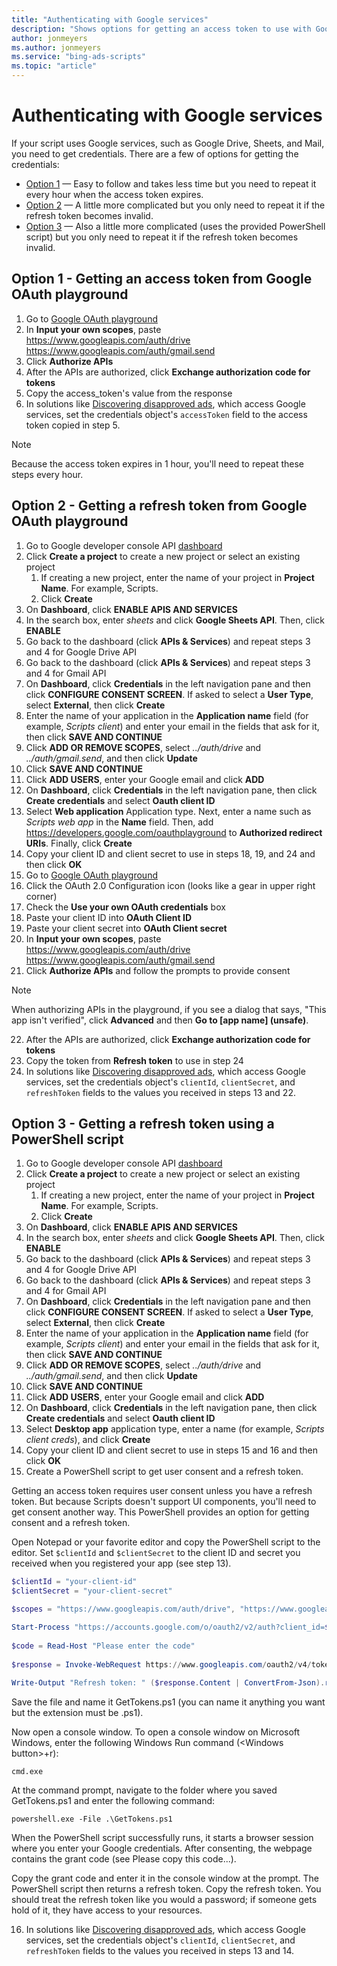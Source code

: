 ```yaml
---
title: "Authenticating with Google services"
description: "Shows options for getting an access token to use with Google services."
author: jonmeyers
ms.author: jonmeyers
ms.service: "bing-ads-scripts"
ms.topic: "article"
---
```


# Authenticating with Google services

If your script uses Google services, such as Google Drive, Sheets, and Mail, you need to get credentials. There are a few of options for getting the credentials:

- [Option 1](#option1) &mdash; Easy to follow and takes less time but you need to repeat it every hour when the access token expires.
- [Option 2](#option2) &mdash; A little more complicated but you only need to repeat it if the refresh token becomes invalid.
- [Option 3](#option3) &mdash; Also a little more complicated (uses the provided PowerShell script) but you only need to repeat it if the refresh token becomes invalid.

## <a name="option1"></a>Option 1 - Getting an access token from Google OAuth playground

1. Go to [Google OAuth playground](https://developers.google.com/oauthplayground)
2. In **Input your own scopes**, paste https://www.googleapis.com/auth/drive https://www.googleapis.com/auth/gmail.send
3. Click **Authorize APIs** 
4. After the APIs are authorized, click **Exchange authorization code for tokens**
5. Copy the access_token's value from the response
6. In solutions like [Discovering disapproved ads](../solutions/get-disapproved-ads.md), which access Google services, set the credentials object's `accessToken` field to the access token copied in step 5.

> [!NOTE]
> Because the access token expires in 1 hour, you'll need to repeat these steps every hour.


## <a name="option2"></a>Option 2 - Getting a refresh token from Google OAuth playground


1. Go to Google developer console API [dashboard](https://console.developers.google.com/apis/dashboard)
2. Click **Create a project** to create a new project or select an existing project  
   1. If creating a new project, enter the name of your project in **Project Name**. For example, Scripts.
   2. Click **Create**
3. On **Dashboard**, click **ENABLE APIS AND SERVICES**
4. In the search box, enter *sheets* and click **Google Sheets API**. Then, click **ENABLE**
5. Go back to the dashboard (click **APIs & Services**) and repeat steps 3 and 4 for Google Drive API
6. Go back to the dashboard (click **APIs & Services**) and repeat steps 3 and 4 for Gmail API
7. On **Dashboard**, click **Credentials** in the left navigation pane and then click **CONFIGURE CONSENT SCREEN**. If asked to select a **User Type**, select **External**, then click **Create**
8. Enter the name of your application in the **Application name** field (for example, *Scripts client*) and enter your email in the fields that ask for it, then click **SAVE AND CONTINUE**
9. Click **ADD OR REMOVE SCOPES**, select *../auth/drive* and *../auth/gmail.send*, and then click **Update**
10. Click **SAVE AND CONTINUE**
11. Click **ADD USERS**, enter your Google email and click **ADD**
12. On **Dashboard**, click **Credentials** in the left navigation pane, then click **Create credentials** and select **Oauth client ID**
13. Select **Web application** Application type. Next, enter a name such as *Scripts web app* in the **Name** field. Then, add https://developers.google.com/oauthplayground to **Authorized redirect URIs**. Finally, click **Create**
14. Copy your client ID and client secret to use in steps 18, 19, and 24 and then click **OK**
15. Go to [Google OAuth playground](https://developers.google.com/oauthplayground)
16. Click the OAuth 2.0 Configuration icon (looks like a gear in upper right corner)
17. Check the **Use your own OAuth credentials** box
18. Paste your client ID into **OAuth Client ID**
19. Paste your client secret into **OAuth Client secret**
20. In **Input your own scopes**, paste https://www.googleapis.com/auth/drive https://www.googleapis.com/auth/gmail.send
21. Click **Authorize APIs** and follow the prompts to provide consent
> [!NOTE]
> When authorizing APIs in the playground, if you see a dialog that says, "This app isn't verified", click **Advanced** and then **Go to [app name] (unsafe)**.
22. After the APIs are authorized, click **Exchange authorization code for tokens**
23. Copy the token from **Refresh token** to use in step 24
24. In solutions like [Discovering disapproved ads](../solutions/get-disapproved-ads.md), which access Google services, set the credentials object's `clientId`, `clientSecret`, and `refreshToken` fields to the values you received in steps 13 and 22. 


## <a name="option3"></a>Option 3 - Getting a refresh token using a PowerShell script

1. Go to Google developer console API [dashboard](https://console.developers.google.com/apis/dashboard)
2. Click **Create a project** to create a new project or select an existing project  
   1. If creating a new project, enter the name of your project in **Project Name**. For example, Scripts.
   2. Click **Create**
3. On **Dashboard**, click **ENABLE APIS AND SERVICES**
4. In the search box, enter *sheets* and click **Google Sheets API**. Then, click **ENABLE**
5. Go back to the dashboard (click **APIs & Services**) and repeat steps 3 and 4 for Google Drive API
6. Go back to the dashboard (click **APIs & Services**) and repeat steps 3 and 4 for Gmail API
7. On **Dashboard**, click **Credentials** in the left navigation pane and then click **CONFIGURE CONSENT SCREEN**. If asked to select a **User Type**, select **External**, then click **Create**
8. Enter the name of your application in the **Application name** field (for example, *Scripts client*) and enter your email in the fields that ask for it, then click **SAVE AND CONTINUE**
9. Click **ADD OR REMOVE SCOPES**, select *../auth/drive* and *../auth/gmail.send*, and then click **Update**
10. Click **SAVE AND CONTINUE**
11. Click **ADD USERS**, enter your Google email and click **ADD**
12. On **Dashboard**, click **Credentials** in the left navigation pane, then click **Create credentials** and select **Oauth client ID**
13. Select **Desktop app** application type, enter a name (for example, *Scripts client creds*), and click **Create**
14. Copy your client ID and client secret to use in steps 15 and 16 and then click **OK**
15. Create a PowerShell script to get user consent and a refresh token.  
   
  Getting an access token requires user consent unless you have a refresh token. But because Scripts doesn't support UI components, you'll need to get consent another way. This PowerShell provides an option for getting consent and a refresh token.  
   
  Open Notepad or your favorite editor and copy the PowerShell script to the editor. Set `$clientId` and `$clientSecret` to the client ID and secret you received when you registered your app (see step 13).  
   
  ```powershell
  $clientId = "your-client-id"
  $clientSecret = "your-client-secret"
  
  $scopes = "https://www.googleapis.com/auth/drive", "https://www.googleapis.com/auth/gmail.send"
  
  Start-Process "https://accounts.google.com/o/oauth2/v2/auth?client_id=$clientId&scope=$([string]::Join("%20", $scopes))&access_type=offline&response_type=code&redirect_uri=urn:ietf:wg:oauth:2.0:oob"    
   
  $code = Read-Host "Please enter the code"
     
  $response = Invoke-WebRequest https://www.googleapis.com/oauth2/v4/token -ContentType application/x-www-form-urlencoded -Method POST -Body "client_id=$clientid&client_secret=$clientSecret&redirect_uri=urn:ietf:wg:oauth:2.0:oob&code=$code&grant_type=authorization_code"
    
  Write-Output "Refresh token: " ($response.Content | ConvertFrom-Json).refresh_token 
  ```  
   
  Save the file and name it GetTokens.ps1 (you can name it anything you want but the extension must be .ps1).  
   
  Now open a console window. To open a console window on Microsoft Windows, enter the following Windows Run command (\<Windows button>+r):  
   
  ```
  cmd.exe
  ```  
   
  At the command prompt, navigate to the folder where you saved GetTokens.ps1 and enter the following command:  
   
  ```
  powershell.exe -File .\GetTokens.ps1
  ```  
   
  When the PowerShell script successfully runs, it starts a browser session where you enter your Google credentials. After consenting, the webpage contains the grant code (see Please copy this code...).  
     
  Copy the grant code and enter it in the console window at the prompt. The PowerShell script then returns a refresh token. Copy the refresh token. You should treat the refresh token like you would a password; if someone gets hold of it, they have access to your resources. 
  
16. In solutions like [Discovering disapproved ads](../solutions/get-disapproved-ads.md), which access Google services, set the credentials object's `clientId`, `clientSecret`, and `refreshToken` fields to the values you received in steps 13 and 14. 
